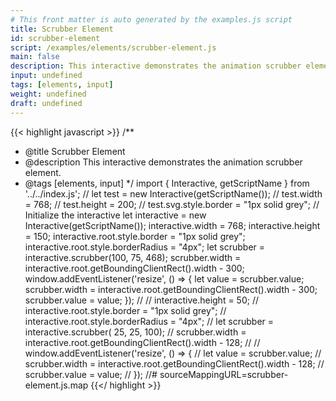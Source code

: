 ```yaml
---
# This front matter is auto generated by the examples.js script
title: Scrubber Element
id: scrubber-element
script: /examples/elements/scrubber-element.js
main: false
description: This interactive demonstrates the animation scrubber element.
input: undefined
tags: [elements, input]
weight: undefined
draft: undefined
---
```


{{< highlight javascript >}}
/**
* @title Scrubber Element
* @description This interactive demonstrates the animation scrubber element.
* @tags [elements, input]
*/
import { Interactive, getScriptName } from '../../index.js';
// let test = new Interactive(getScriptName());
// test.width = 768;
// test.height = 200;
// test.svg.style.border = "1px solid grey";
// Initialize the interactive
let interactive = new Interactive(getScriptName());
interactive.width = 768;
interactive.height = 150;
interactive.root.style.border = "1px solid grey";
interactive.root.style.borderRadius = "4px";
let scrubber = interactive.scrubber(100, 75, 468);
scrubber.width = interactive.root.getBoundingClientRect().width - 300;
window.addEventListener('resize', () => {
    let value = scrubber.value;
    scrubber.width = interactive.root.getBoundingClientRect().width - 300;
    scrubber.value = value;
});
//
// interactive.height = 50;
// interactive.root.style.border = "1px solid grey";
// interactive.root.style.borderRadius = "4px";
// let scrubber = interactive.scrubber( 25, 25, 100);
// scrubber.width = interactive.root.getBoundingClientRect().width - 128;
//
// window.addEventListener('resize', () => {
//   let value = scrubber.value;
//   scrubber.width = interactive.root.getBoundingClientRect().width - 128;
//   scrubber.value = value;
// });
//# sourceMappingURL=scrubber-element.js.map
{{</ highlight >}}

